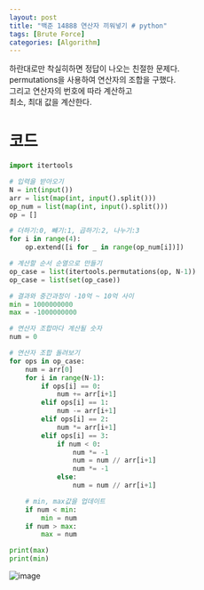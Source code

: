 ```yaml
---
layout: post
title: "백준 14888 연산자 끼워넣기 # python"
tags: [Brute Force]
categories: [Algorithm]
---
```


하란대로만 착실히하면 정답이 나오는 친절한 문제다.         
permutations을 사용하여 연산자의 조합을 구했다.       
그리고 연산자의 번호에 따라 계산하고        
최소, 최대 값을 계산한다.        

# 코드
```python
import itertools

# 입력을 받아오기
N = int(input())
arr = list(map(int, input().split()))
op_num = list(map(int, input().split()))
op = []

# 더하기:0, 뺴기:1, 곱하기:2, 나누기:3
for i in range(4):
    op.extend([i for _ in range(op_num[i])])

# 계산할 순서 순열으로 만들기
op_case = list(itertools.permutations(op, N-1))
op_case = list(set(op_case))

# 결과와 중간과정이 -10억 ~ 10억 사이
min = 1000000000
max = -1000000000

# 연산자 조합마다 계산될 숫자
num = 0

# 연산자 조합 돌려보기
for ops in op_case:
    num = arr[0]
    for i in range(N-1):
        if ops[i] == 0:
            num += arr[i+1]
        elif ops[i] == 1:
            num -= arr[i+1]
        elif ops[i] == 2:
            num *= arr[i+1]
        elif ops[i] == 3:
            if num < 0:
                num *= -1
                num = num // arr[i+1]
                num *= -1
            else:
                num = num // arr[i+1]

    # min, max값을 업데이트
    if num < min:
        min = num
    if num > max:
        max = num

print(max)
print(min)
```

![image](https://user-images.githubusercontent.com/50114210/66097681-5e587f00-e5da-11e9-98a7-6df38a4ff7bf.png)
